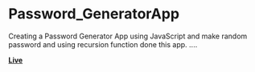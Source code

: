 # Password_GeneratorApp
Creating a Password Generator App using JavaScript and make random password and using recursion function done this app. ....

[**Live**](https://bitleakash6.github.io/Password_GeneratorApp/)
